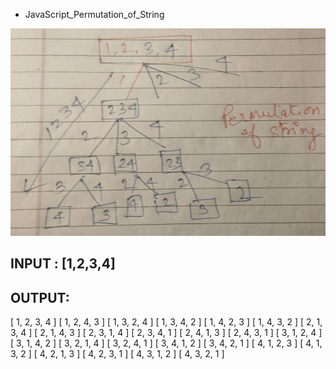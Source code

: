 - JavaScript_Permutation_of_String

![img/permutation_of_string.jpeg](/img/permutation_of_string.jpeg)

## INPUT : [1,2,3,4]
## OUTPUT:
[ 1, 2, 3, 4 ]
[ 1, 2, 4, 3 ]
[ 1, 3, 2, 4 ]
[ 1, 3, 4, 2 ]
[ 1, 4, 2, 3 ]
[ 1, 4, 3, 2 ]
[ 2, 1, 3, 4 ]
[ 2, 1, 4, 3 ]
[ 2, 3, 1, 4 ]
[ 2, 3, 4, 1 ]
[ 2, 4, 1, 3 ]
[ 2, 4, 3, 1 ]
[ 3, 1, 2, 4 ]
[ 3, 1, 4, 2 ]
[ 3, 2, 1, 4 ]
[ 3, 2, 4, 1 ]
[ 3, 4, 1, 2 ]
[ 3, 4, 2, 1 ]
[ 4, 1, 2, 3 ]
[ 4, 1, 3, 2 ]
[ 4, 2, 1, 3 ]
[ 4, 2, 3, 1 ]
[ 4, 3, 1, 2 ]
[ 4, 3, 2, 1 ]